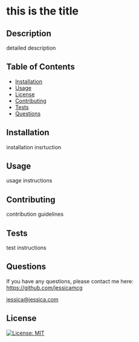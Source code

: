 # this is the title

## Description
detailed description


## Table of Contents
- [Installation](#installation)
- [Usage](#usage)
- [License](#license)
- [Contributing](#contributing)
- [Tests](#tests)
- [Questions](#questions)


## Installation
installation insrtuction


## Usage
usage instructions


## Contributing
contribution guidelines


## Tests
test instructions


## Questions
If you have any questions, please contact me here:
https://github.com/jessicamcg

jessica@jessica.com


## License
  
  [![License: MIT](https://img.shields.io/badge/License-MIT-yellow.svg)](https://opensource.org/licenses/MIT)